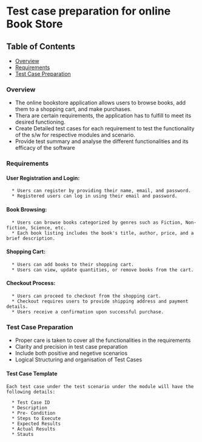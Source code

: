 # Test case preparation for online Book Store

## Table of Contents

  * [Overview](#overview)
  * [Requirements](#requirements)
  * [Test Case Preparation](#test-case-preparation)

### Overview

  * The online bookstore application allows users to browse books, add them to a shopping cart, and make purchases.
  * Thera are certain requirements, the application has to fulfill to meet its desired functioning.
  * Create Detailed test cases for each requirement to test the functionality of the s/w for respective modules and scenario.
  * Provide test summary and analyse the different functionalities and its efficacy of the software

### Requirements

  #### User Registration and Login:

      * Users can register by providing their name, email, and password.
      * Registered users can log in using their email and password.
    
  #### Book Browsing:

      * Users can browse books categorized by genres such as Fiction, Non-fiction, Science, etc.
      * Each book listing includes the book's title, author, price, and a brief description.

  #### Shopping Cart:

      * Users can add books to their shopping cart.
      * Users can view, update quantities, or remove books from the cart.

  #### Checkout Process:

      * Users can proceed to checkout from the shopping cart.
      * Checkout requires users to provide shipping address and payment details.
      * Users receive a confirmation upon successful purchase.
  
### Test Case Preparation

  * Proper care is taken to cover all the functionalities in the requirements
  * Clarity and precision in test case preparation
  * Include both positive and negetive scenarios
  * Logical Structuring and organisation of Test Cases

  #### Test Case Template
  
    Each test case under the test scenario under the module will have the following details:
  
      * Test Case ID
      * Description
      * Pre- Condition
      * Steps to Execute
      * Expected Results
      * Actual Results
      * Stauts

